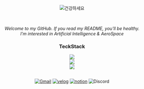 <div align="center">
  
  ![건강하세요](https://github.com/user-attachments/assets/db14d888-dd48-42ef-a54f-28bcfa972d49)
  <br>
  <br>
  <br>

  <i>
    Welcome to my GitHub. If you read my README, you'll be healthy.
  </i>
  <br>
  <i>
  I'm interested in Artificial Intelligence & AeroSpace
  </i>
  <h3>TeckStack</h3>
  
  <a href="https://skillicons.dev">
     <img src="https://skillicons.dev/icons?i=python,c,cpp,java" />
     <br/>
     <img src="https://skillicons.dev/icons?i=r,sklearn,tensorflow,nodejs" />
     <br/>
     <img src="https://skillicons.dev/icons?i=vscode,visualstudio,eclipse,anaconda" />
  </a>
  
  

  <p align="center">
    <br>
   <a href="tjddls207@gmail.com"><img alt="Gmail" src="https://img.shields.io/badge/Gmail-D14836?style=for-the-badge&logo=gmail&logoColor=white"/></a> 
   <a href="https://velog.io/@espada105/posts" target="_blank"><img alt="velog" src="https://img.shields.io/badge/Velog-20C997?style=for-the-badge&logo=Velog&logoColor=white"/></a> 
   <a href="https://www.notion.so/Developer_SeongIn-Hong-968f29ca627e4f51b306aafdf47d6db7" target="_blank"><img alt="notion" src="https://img.shields.io/badge/notion-000000?style=for-the-badge&logo=Notion&logoColor=white"/></a> 
   <a " target="_blank"><img alt="Discord" src="https://img.shields.io/badge/Discord-5865F2?style=for-the-badge&logo=Discord&logoColor=white"/></a> 
  </p> 
  
</div>

